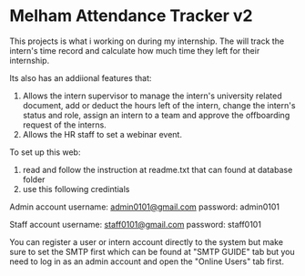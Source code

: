 # Melham Attendance Tracker v2
This projects is what i working on during my internship. The will track the intern's time record and calculate how much time they left for their internship.

Its also has an addiional features that:
1. Allows the intern supervisor to manage the intern's university related document, add or deduct the hours left of the intern, change the intern's status and role, assign an intern to a team and approve the offboarding request of the interns.
2. Allows the HR staff to set a webinar event.

To set up this web:
1. read and follow the instruction at readme.txt that can found at database folder
2. use this following credintials

Admin account
username: admin0101@gmail.com
password: admin0101

Staff account
username: staff0101@gmail.com
password: staff0101

You can register a user or intern account directly to the system but make sure to set the SMTP first which can be found at "SMTP GUIDE" tab but you need to log in as an admin account and open the "Online Users" tab first.
